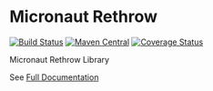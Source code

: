 # Micronaut Rethrow

[![Build Status](https://github.com/agorapulse/micronaut-rethrow/workflows/Check/badge.svg)](https://github.com/agorapulse/micronaut-rethrow/actions)
[![Maven Central](https://img.shields.io/maven-central/v/com.agorapulse/micronaut-rethrow.svg?label=Maven%20Central)](https://search.maven.org/search?q=g:%22com.agorapulse%22%20AND%20a:%22micronaut-rethrow%22)
[![Coverage Status](https://coveralls.io/repos/github/agorapulse/micronaut-rethrow/badge.svg?branch=master)](https://coveralls.io/github/agorapulse/micronaut-rethrow?branch=master)

Micronaut Rethrow Library

See [Full Documentation][DOCS]

[DOCS]: https://agorapulse.github.io/micronaut-rethrow
